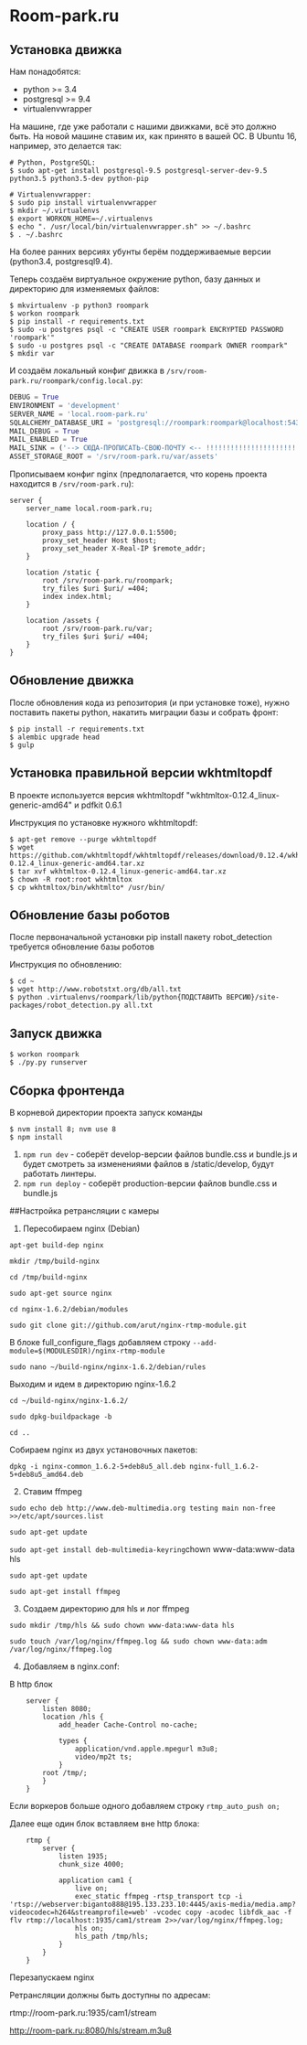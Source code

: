 # Room-park.ru

## Установка движка

Нам понадобятся:

- python >= 3.4
- postgresql >= 9.4
- virtualenvwrapper

На машине, где уже работали с нашими движками, всё это должно быть. На новой машине ставим их, как принято в вашей ОС. В Ubuntu 16, например, это делается так:

```
# Python, PostgreSQL:
$ sudo apt-get install postgresql-9.5 postgresql-server-dev-9.5 python3.5 python3.5-dev python-pip

# Virtualenvwrapper:
$ sudo pip install virtualenvwrapper
$ mkdir ~/.virtualenvs
$ export WORKON_HOME=~/.virtualenvs
$ echo ". /usr/local/bin/virtualenvwrapper.sh" >> ~/.bashrc
$ . ~/.bashrc
```

На более ранних версиях убунты берём поддерживаемые версии (python3.4, postgresql9.4).

Теперь создаём виртуальное окружение python, базу данных и директорию для изменяемых файлов:

```
$ mkvirtualenv -p python3 roompark
$ workon roompark
$ pip install -r requirements.txt
$ sudo -u postgres psql -c "CREATE USER roompark ENCRYPTED PASSWORD 'roompark'"
$ sudo -u postgres psql -c "CREATE DATABASE roompark OWNER roompark"
$ mkdir var
```

И создаём локальный конфиг движка в `/srv/room-park.ru/roompark/config.local.py`:

```python
DEBUG = True
ENVIRONMENT = 'development'
SERVER_NAME = 'local.room-park.ru'
SQLALCHEMY_DATABASE_URI = 'postgresql://roompark:roompark@localhost:5432/roompark'
MAIL_DEBUG = True
MAIL_ENABLED = True
MAIL_SINK = ('--> СЮДА-ПРОПИСАТЬ-СВОЮ-ПОЧТУ <-- !!!!!!!!!!!!!!!!!!!!!!!!!!!!!!!!!!!!!!!!',)
ASSET_STORAGE_ROOT = '/srv/room-park.ru/var/assets'
```

Прописываем конфиг nginx (предполагается, что корень проекта находится в `/srv/room-park.ru`):

```
server {
    server_name local.room-park.ru;

    location / {
        proxy_pass http://127.0.0.1:5500;
        proxy_set_header Host $host;
        proxy_set_header X-Real-IP $remote_addr;
    }

    location /static {
        root /srv/room-park.ru/roompark;
        try_files $uri $uri/ =404;
        index index.html;
    }

    location /assets {
        root /srv/room-park.ru/var;
        try_files $uri $uri/ =404;
    }
}
```

## Обновление движка

После обновления кода из репозитория (и при установке тоже), нужно поставить пакеты python, накатить миграции базы и собрать фронт:

```
$ pip install -r requirements.txt
$ alembic upgrade head
$ gulp
```

## Установка правильной версии wkhtmltopdf

В проекте используется версия wkhtmltopdf "wkhtmltox-0.12.4_linux-generic-amd64" и pdfkit 0.6.1

Инструкция по установке нужного wkhtmltopdf:

```
$ apt-get remove --purge wkhtmltopdf
$ wget https://github.com/wkhtmltopdf/wkhtmltopdf/releases/download/0.12.4/wkhtmltox-0.12.4_linux-generic-amd64.tar.xz
$ tar xvf wkhtmltox-0.12.4_linux-generic-amd64.tar.xz
$ chown -R root:root wkhtmltox
$ cp wkhtmltox/bin/wkhtmlto* /usr/bin/
```

## Обновление базы роботов

После первоначальной установки pip install пакету robot_detection требуется обновление базы роботов

Инструкция по обновлению:

```
$ cd ~
$ wget http://www.robotstxt.org/db/all.txt
$ python .virtualenvs/roompark/lib/python{ПОДСТАВИТЬ ВЕРСИЮ}/site-packages/robot_detection.py all.txt
```

## Запуск движка

```
$ workon roompark
$ ./py.py runserver
```

## Сборка фронтенда

В корневой директории проекта запуск команды

```
$ nvm install 8; nvm use 8
$ npm install
```

1. `npm run dev` - соберёт develop-версии файлов bundle.css и bundle.js и будет смотреть за изменениями файлов в /static/develop, будут работать линтеры.
2. `npm run deploy` - соберёт production-версии файлов bundle.css и bundle.js


##Настройка ретрансляции с камеры

1. Пересобираем nginx (Debian)

`apt-get build-dep nginx`

`mkdir /tmp/build-nginx`

`cd /tmp/build-nginx`

`sudo apt-get source nginx`

`cd nginx-1.6.2/debian/modules`

`sudo git clone git://github.com/arut/nginx-rtmp-module.git`

В блоке full_configure_flags добавляем строку `--add-module=$(MODULESDIR)/nginx-rtmp-module`

`sudo nano ~/build-nginx/nginx-1.6.2/debian/rules`

Выходим и идем в директорию nginx-1.6.2

`cd ~/build-nginx/nginx-1.6.2/`

`sudo dpkg-buildpackage -b`

`cd ..`

Собираем nginx из двух установочных пакетов:

`dpkg -i nginx-common_1.6.2-5+deb8u5_all.deb nginx-full_1.6.2-5+deb8u5_amd64.deb`

2. Ставим ffmpeg

`sudo echo deb http://www.deb-multimedia.org testing main non-free >>/etc/apt/sources.list`

`sudo apt-get update`

`sudo apt-get install deb-multimedia-keyring`chown www-data:www-data hls

`sudo apt-get update`

`sudo apt-get install ffmpeg`

3. Создаем директорию для hls и лог ffmpeg

`sudo mkdir /tmp/hls && sudo chown www-data:www-data hls`

`sudo touch /var/log/nginx/ffmpeg.log && sudo chown www-data:adm /var/log/nginx/ffmpeg.log`

4. Добавляем в nginx.conf:

В http блок
```
    server {
        listen 8080;
        location /hls {
            add_header Cache-Control no-cache;

            types {
                application/vnd.apple.mpegurl m3u8;
                video/mp2t ts;
            }
        root /tmp/;
        }
    }
```
Если воркеров больше одного добавляем строку `rtmp_auto_push on;`

Далее еще один блок вставляем вне http блока:

```
    rtmp {
        server {
            listen 1935;
            chunk_size 4000;

            application cam1 {
                live on;
                exec_static ffmpeg -rtsp_transport tcp -i 'rtsp://webserver:biganto888@195.133.233.10:4445/axis-media/media.amp?videocodec=h264&streamprofile=web' -vcodec copy -acodec libfdk_aac -f flv rtmp://localhost:1935/cam1/stream 2>>/var/log/nginx/ffmpeg.log;
                hls on;
                hls_path /tmp/hls;
            }
        }
    }

```

Перезапускаем nginx

Ретрансляции должны быть доступны по адресам:

rtmp://room-park.ru:1935/cam1/stream

http://room-park.ru:8080/hls/stream.m3u8










